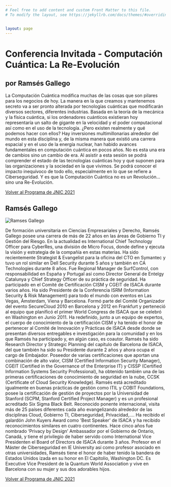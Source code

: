 ```yaml
---
# Feel free to add content and custom Front Matter to this file.
# To modify the layout, see https://jekyllrb.com/docs/themes/#overriding-theme-defaults   mediante este [enlace](https://easychair.org/conferences/?conf=jnic2019).    


layout: page
---
```


# Conferencia Invitada - Computación Cuántica: La Re-Evolución
## por Ramsés Gallego

La Computación Cuántica modifica muchas de las cosas que son pilares para los negocios de hoy. La manera en la que creamos y mantenemos secreto va a ser pronto alterada por tecnologías cuánticas que modificarán diversos sectores, diferentes industrias. Basada en la teoría de la mecánica y la física cuántica, si los ordenadores cuánticos existieran hoy representaría un salto de gigante en la velocidad y el poder computacional así como en el uso de la tecnología. ¿Pero existen realmente y qué podemos hacer con ellos? Hay inversiones multimillonarias alrededor del mundo en esta disciplina y, de la misma manera que existió una carrera espacial y en el uso de la energía nuclear, han habido avances fundamentales en computación cuántica en pocos años. No es esta una era de cambios sino un cambio de era. Al asistir a esta sesión se podrá comprender el estado de las tecnologías cuánticas hoy y qué suponen para las organizaciones y la sociedad en la que vivimos. Se podrá conocer el impacto inequívoco de todo ello, especialmente en lo que se refiere a Ciberseguridad. Y es que la Computación Cuántica no es un Revolución... sino una Re-Evolución.

[Volver al Programa de JNIC 2021](https://2021.jnic.es/programa)
## Ramsés Gallego
![Ramses Gallego]({{site.url}}/images/RamsesGallego.jpg)

De formación universitaria en Ciencias Empresariales y Derecho, Ramsés Gallego posee una carrera de más de 22 años en las áreas de Gobierno TI y Gestión del Riesgo. En la actualidad es International Chief Technology Officer para CyberRes, una división de Micro Focus, donde define y ejecuta la visión y estrategia de la compañía en estas materias. Ha sido recientemente Strategist & Evangelist para la oficina del CTO en Symantec y tuvo un rol similar en Dell Security durante 5 años y también en CA Technologies durante 8 años. Fue Regional Manager de SurfControl, con responsabilidad en España y Portugal así como Director General de Entelgy Catalunya y Chief Strategy Officer de su práctica de seguridad. Ha participado en el Comité de Certificación CISM y CGEIT de ISACA durante varios años. Ha sido Presidente de la Conferencia ISRM (Information Security & Risk Management) para todo el mundo con eventos en Las Vegas, Ámsterdam, Viena y Barcelona.
Formó parte del Comité Organizador del evento SecureCloud 2010 en Barcelona y 2012 en Frankfurt y perteneció al equipo que planificó el primer World Congress de ISACA que se celebró en Washington en Junio 2011. Ha redefinido, junto a un equipo de expertos, el cuerpo de conocimiento de la certificación CISM y ha tenido el honor de pertenecer al Comité de Innovación y Prácticas de ISACA desde donde se presentan diversos entregables e investigación para la comunidad y en los que Ramsés ha participado y, en algún caso, es coautor. Ramsés ha sido Research Director y Strategic Planning del capítulo de Barcelona de ISACA, del que también ha sido su Presidente durante 2 años y ahora ocupa el cargo de Embajador.
Poseedor de varias certificaciones que aportan una combinación de alto valor, CISM (Certified Information Security Manager), CGEIT (Certified in the Governance of the Enterprise IT) y CISSP (Certified Information Systems Security Professional), ha obtenido también una de las primeras certificaciones de conocimiento de seguridad en la nube, CCSK (Certificate of Cloud Security Knowledge). Ramsés está acreditado igualmente en buenas prácticas de gestión como ITIL y COBIT Foundations, posee la certificación de gestión de proyectos por la Universidad de Stanford (SCPM, Stanford Certified Project Manager) y es un profesional acreditado Six Sigma Black Belt.
Reconocido ponente internacional, visita más de 25 países diferentes cada año evangelizando alrededor de las disciplinas Cloud, Gobierno TI, Ciberseguridad, Privacidad,…. Ha recibido el galardón John Kuyers Award como 'Best Speaker' de ISACA y ha recibido reconocimientos similares en cuatro continentes. Hace cinco años fue nombrado ‘Privacy by Design’ Ambassador por el Gobierno de Ontario, Canadá, y tiene el privilegio de haber servido como International Vice Presidenten el Board of Directors de ISACA durante 3 años. Profesor en el Máster de Ciberseguridad en IE University así como profesor asociado en otras universidades, Ramsés tiene el honor de haber tenido la bandera de Estados Unidos izada en su honor en El Capitolio, Washington DC. Es Executive Vice President de la Quantum World Association y vive en Barcelona con su mujer y sus dos adorables hijos.

[Volver al Programa de JNIC 2021](https://2021.jnic.es/programa)